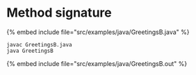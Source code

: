 # Method signature


{% embed include file="src/examples/java/GreetingsB.java" %}

```
javac GreetingsB.java
java GreetingsB
```

{% embed include file="src/examples/java/GreetingsB.out" %}



